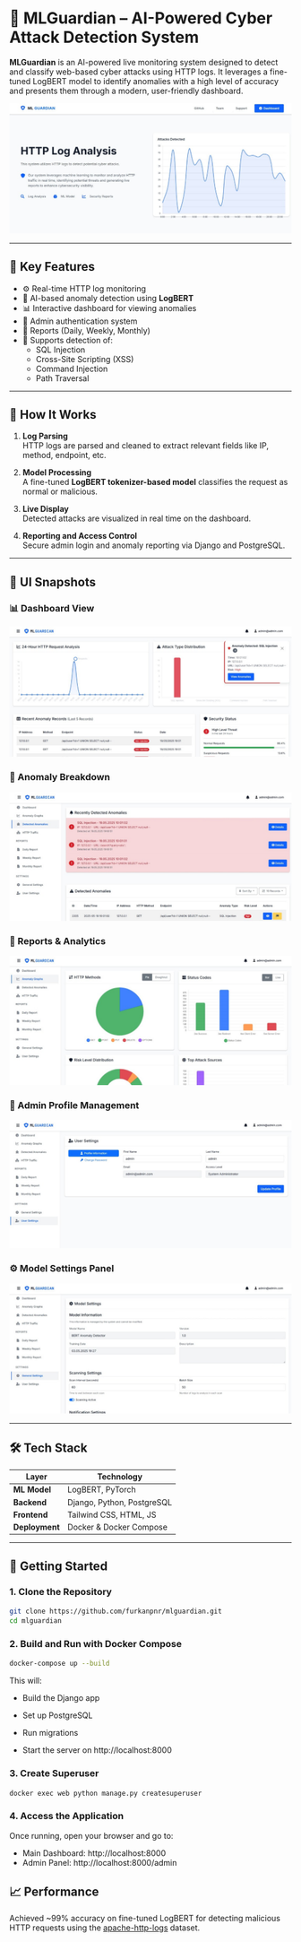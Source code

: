 # 🔐 MLGuardian – AI-Powered Cyber Attack Detection System

**MLGuardian** is an AI-powered live monitoring system designed to detect and classify web-based cyber attacks using HTTP logs. It leverages a fine-tuned LogBERT model to identify anomalies with a high level of accuracy and presents them through a modern, user-friendly dashboard.

![Overview](screenshots/overview.jpg)

---

## 📌 Key Features

- ⚙️ Real-time HTTP log monitoring  
- 🤖 AI-based anomaly detection using **LogBERT**  
- 📊 Interactive dashboard for viewing anomalies  
- 🔐 Admin authentication system  
- 📂 Reports (Daily, Weekly, Monthly)  
- 🧪 Supports detection of:
  - SQL Injection
  - Cross-Site Scripting (XSS)
  - Command Injection
  - Path Traversal

---

## 🧠 How It Works

1. **Log Parsing**  
   HTTP logs are parsed and cleaned to extract relevant fields like IP, method, endpoint, etc.

2. **Model Processing**  
   A fine-tuned **LogBERT tokenizer-based model** classifies the request as normal or malicious.

3. **Live Display**  
   Detected attacks are visualized in real time on the dashboard.

4. **Reporting and Access Control**  
   Secure admin login and anomaly reporting via Django and PostgreSQL.

---

## 📸 UI Snapshots

### 📊 Dashboard View
![Dashboard](screenshots/dashboard.jpg)

### 🧬 Anomaly Breakdown
![Anomaly Breakdown](screenshots/anomalies.jpg)

### 🧾 Reports & Analytics
![Reports](screenshots/reports.jpg)

### 👤 Admin Profile Management
![Admin Settings](screenshots/settings.jpg)

### ⚙️ Model Settings Panel
![Model Settings](screenshots/model_settings.jpg)

---

## 🛠 Tech Stack

| Layer         | Technology              |
|---------------|--------------------------|
| **ML Model**  | LogBERT, PyTorch         |
| **Backend**   | Django, Python, PostgreSQL |
| **Frontend**  | Tailwind CSS, HTML, JS   |
| **Deployment**| Docker & Docker Compose    |

---

## 🔧 Getting Started

### 1. Clone the Repository

```bash
git clone https://github.com/furkanpnr/mlguardian.git
cd mlguardian
```

### 2.  Build and Run with Docker Compose

```bash
docker-compose up --build
```
This will:

- Build the Django app

- Set up PostgreSQL

- Run migrations
 
- Start the server on http://localhost:8000




### 3. Create Superuser

```bash
docker exec web python manage.py createsuperuser
```

### 4.  Access the Application

Once running, open your browser and go to:

- Main Dashboard: http://localhost:8000
- Admin Panel: http://localhost:8000/admin



## 📈 Performance
Achieved ~99% accuracy on fine-tuned LogBERT for detecting malicious HTTP requests using the [apache-http-logs](https://github.com/ocatak/apache-http-logs) dataset.

